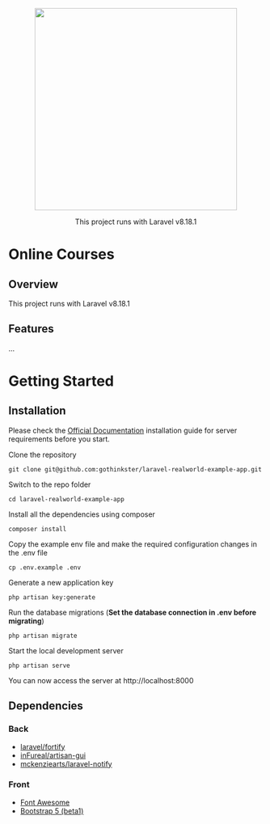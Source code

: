 <p align="center"><a href="https://laravel.com" target="_blank"><img src="https://raw.githubusercontent.com/laravel/art/master/logo-lockup/5%20SVG/2%20CMYK/1%20Full%20Color/laravel-logolockup-cmyk-red.svg" width="400"></a></p>

<p align="center">
This project runs with Laravel v8.18.1
</p>

# Online Courses

## Overview

This project runs with Laravel v8.18.1

## Features

...

# Getting Started

## Installation

Please check the [Official Documentation](https://laravel.com/docs/8.x/installation) installation guide for server requirements before you start.

Clone the repository

    git clone git@github.com:gothinkster/laravel-realworld-example-app.git

Switch to the repo folder

    cd laravel-realworld-example-app

Install all the dependencies using composer

    composer install

Copy the example env file and make the required configuration changes in the .env file

    cp .env.example .env

Generate a new application key

    php artisan key:generate

Run the database migrations (**Set the database connection in .env before migrating**)

    php artisan migrate

Start the local development server

    php artisan serve

You can now access the server at http://localhost:8000

## Dependencies

### Back
* [laravel/fortify](laravel/fortify)
* [inFureal/artisan-gui](inFureal/artisan-gui)
* [mckenziearts/laravel-notify](mckenziearts/laravel-notify)

### Front
* [Font Awesome](https://fontawesome.com/)
* [Bootstrap 5 (beta1)](https://getbootstrap.com/)